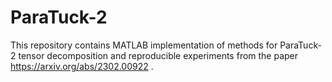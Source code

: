 # ParaTuck-2
This repository contains MATLAB implementation of methods for ParaTuck-2 tensor decomposition and reproducible experiments from the paper https://arxiv.org/abs/2302.00922 .
